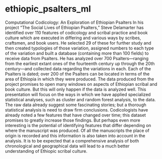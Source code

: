 # ethiopic_psalters_ml
Computational Codicology: An Exploration of Ethiopian Psalters  In his project “The Social Lives of Ethiopian Psalters,” Steve Delamarter has identified over 110 features of codicology and scribal practice and book culture which are executed in differing and various ways by scribes, craftsmen, and book users. He selected 29 of these for further study and then created typologies of those variation, assigned numbers to each type of the variation and built a database (containing more than 100 fields) to receive data from Psalters. He has analyzed over 700 Psalters—ranging from the earliest extant ones of the fourteenth century up through the 20th century—and collected data regarding the variations in each. Each of the Psalters is dated; over 200 of the Psalters can be located in terms of the area of Ethiopia in which they were produced. The data produced from the project promises to open many windows on aspects of Ethiopian scribal and book culture. But this will only happen if the data is analyzed well. This presentation will focus on the ways in which we have applied specialized statistical analyses, such as cluster and random forest analysis, to the data. The raw data already suggest some fascinating stories; but a thorough statistical analysis is need to draw firm conclusions. Codicologists have already noted a few features that have changed over time; this dataset promises to greatly increase those findings. But perhaps even more interesting is the potential of identifying features that differ depending on where the manuscript was produced. Of all the manuscripts the place of origin is recorded and this information is also taken into account in the analysis. It is to be expected that a comprehensive analysis of both chronological and geographical data will lead to a much better understanding of Ethiopic scribal culture.
